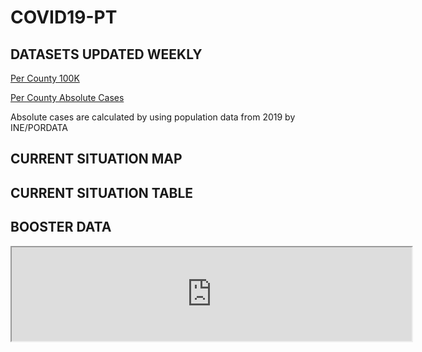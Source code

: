 # COVID19-PT 

## DATASETS UPDATED WEEKLY 

[Per County 100K](https://github.com/JorgeMiguelGomes/COVID19PT_DADOSCONCELHO/blob/main/COVID19PT_CONCELHOS%20-%20INCID%C3%8ANCIA.csv)

[Per County Absolute Cases](https://github.com/JorgeMiguelGomes/COVID19PT_DADOSCONCELHO/blob/main/COVID19PT_CONCELHOS%20-%20ABSOLUTOS.csv)

Absolute cases are calculated by using population data from 2019 by INE/PORDATA


## CURRENT SITUATION MAP 

<div class="flourish-embed flourish-map" data-src="visualisation/8037452"><script src="https://public.flourish.studio/resources/embed.js"></script></div>

## CURRENT SITUATION TABLE

<div class="flourish-embed flourish-table" data-src="visualisation/5744183"><script src="https://public.flourish.studio/resources/embed.js"></script></div>

## BOOSTER DATA 


<iframe src="https://docs.google.com/spreadsheets/d/e/2PACX-1vQAHicltl-np4eY00xBSWFxdmttZ-cUNyQUAajKpsqrNv431hql5Gbz06Fh7mnW-l4108wZeco0I8oP/pubchart?oid=474943055&amp;format=interactive" width="640"></iframe>
